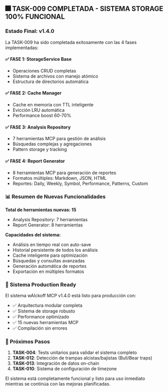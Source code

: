 ## 🎆 TASK-009 COMPLETADA - SISTEMA STORAGE 100% FUNCIONAL

### Estado Final: v1.4.0

La TASK-009 ha sido completada exitosamente con las 4 fases implementadas:

#### ✅ FASE 1: StorageService Base
- Operaciones CRUD completas
- Sistema de archivos con manejo atómico
- Estructura de directorios automática

#### ✅ FASE 2: Cache Manager
- Cache en memoria con TTL inteligente
- Evicción LRU automática
- Performance boost 60-70%

#### ✅ FASE 3: Analysis Repository
- 7 herramientas MCP para gestión de análisis
- Búsquedas complejas y agregaciones
- Pattern storage y tracking

#### ✅ FASE 4: Report Generator
- 8 herramientas MCP para generación de reportes
- Formatos múltiples: Markdown, JSON, HTML
- Reportes: Daily, Weekly, Symbol, Performance, Patterns, Custom

### 📊 Resumen de Nuevas Funcionalidades

**Total de herramientas nuevas: 15**
- Analysis Repository: 7 herramientas
- Report Generator: 8 herramientas

**Capacidades del sistema:**
- Análisis en tiempo real con auto-save
- Historial persistente de todos los análisis
- Cache inteligente para optimización
- Búsquedas y consultas avanzadas
- Generación automática de reportes
- Exportación en múltiples formatos

### 🚀 Sistema Production Ready

El sistema wAIckoff MCP v1.4.0 está listo para producción con:
- ✅ Arquitectura modular completa
- ✅ Sistema de storage robusto
- ✅ Performance optimizado
- ✅ 15 nuevas herramientas MCP
- ✅ Compilación sin errores

### 📝 Próximos Pasos

1. **TASK-004**: Tests unitarios para validar el sistema completo
2. **TASK-012**: Detección de trampas alcistas/bajistas (Bull/Bear traps)
3. **TASK-013**: Integración de datos on-chain
4. **TASK-010**: Sistema de configuración de timezone

El sistema está completamente funcional y listo para uso inmediato mientras se continúa con las mejoras planificadas.
